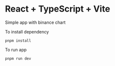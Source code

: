 # React + TypeScript + Vite

Simple app with binance chart

To install dependency

```pnpm install```

To run app

```pnpm run dev```
